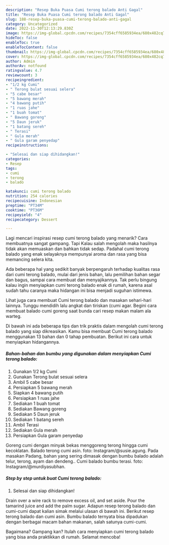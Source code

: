 ```yaml
---
description: "Resep Buka Puasa Cumi terong balado Anti Gagal"
title: "Resep Buka Puasa Cumi terong balado Anti Gagal"
slug: 188-resep-buka-puasa-cumi-terong-balado-anti-gagal
category: Uncategorized
date: 2022-11-30T12:13:29.830Z
image: https://img-global.cpcdn.com/recipes/7354cff6585934ea/680x482cq70/cumi-terong-balado-foto-resep-utama.jpg
hideToc: false
enableToc: true
enableTocContent: false
thumbnail: https://img-global.cpcdn.com/recipes/7354cff6585934ea/680x482cq70/cumi-terong-balado-foto-resep-utama.jpg
cover: https://img-global.cpcdn.com/recipes/7354cff6585934ea/680x482cq70/cumi-terong-balado-foto-resep-utama.jpg
author: Admin
authorAv: notfound
ratingvalue: 4.7
reviewcount: 3
recipeingredient:
- "1/2 kg Cumi"
- " Terong bulat sesuai selera"
- "5 cabe besar"
- "5 bawang merah"
- "4 bawang putih"
- "1 ruas jahe"
- "1 buah tomat"
- " Bawang goreng"
- "5 Daun jeruk"
- "1 batang sereh"
- " Terasi"
- " Gula merah"
- " Gula garam penyedap"
recipeinstructions:

- "Selesai dan siap dihidangkan!"
categories:
- Resep
tags:
- cumi
- terong
- balado

katakunci: cumi terong balado 
nutrition: 254 calories
recipecuisine: Indonesian
preptime: "PT34M"
cooktime: "PT36M"
recipeyield: "4"
recipecategory: Dessert

---
```



Lagi mencari inspirasi resep cumi terong balado yang menarik? Cara membuatnya sangat gampang. Tapi Kalau salah mengolah maka hasilnya tidak akan memuaskan dan bahkan tidak sedap. Padahal cumi terong balado yang enak selayaknya mempunyai aroma dan rasa yang bisa memancing selera kita.


Ada beberapa hal yang sedikit banyak berpengaruh terhadap kualitas rasa dari cumi terong balado, mulai dari jenis bahan, lalu pemilihan bahan segar dan bagus, sampai cara membuat dan menyajikannya. Tak perlu bingung kalau ingin menyiapkan cumi terong balado enak di rumah, karena asal sudah tahu caranya maka hidangan ini bisa menjadi suguhan istimewa.

Lihat juga cara membuat Cumi terong balado dan masakan sehari-hari lainnya. Tunggu mendidih lalu angkat dan tiriskan (cumi agar. Begini cara membuat balado cumi goreng saat bunda cari resep makan malam ala warteg.


Di bawah ini ada beberapa tips dan trik praktis dalam mengolah cumi terong balado yang siap dikreasikan. Kamu bisa membuat Cumi terong balado menggunakan 13 bahan dan 0 tahap pembuatan. Berikut ini cara untuk menyiapkan hidangannya.

<!--inarticleads1-->

##### Bahan-bahan dan bumbu yang digunakan dalam menyiapkan Cumi terong balado:

1. Gunakan 1/2 kg Cumi
1. Gunakan  Terong bulat sesuai selera
1. Ambil 5 cabe besar
1. Persiapkan 5 bawang merah
1. Siapkan 4 bawang putih
1. Persiapkan 1 ruas jahe
1. Sediakan 1 buah tomat
1. Sediakan  Bawang goreng
1. Sediakan 5 Daun jeruk
1. Sediakan 1 batang sereh
1. Ambil  Terasi
1. Sediakan  Gula merah
1. Persiapkan  Gula garam penyedap


Goreng cumi dengan minyak bekas menggoreng terong hingga cumi kecoklatan. Balado terong cumi asin. foto: Instagram/@susie.agung. Pada masakan Padang, bahan yang sering dimasak dengan bumbu balado adalah telur, terong, ayam dan dendeng.. Cumi balado bumbu terasi. foto: Instagram/@murdiyasubhan. 

<!--inarticleads2-->

##### Step by step untuk buat Cumi terong balado:


1. Selesai dan siap dihidangkan!

Drain over a wire rack to remove excess oil, and set aside. Pour the tamarind juice and add the palm sugar. Adapun resep terong balado dan cumi-cumi dapat kalian simak melalui ulasan di bawah ini. Berikut resep terong balado dan cumi asin. Bumbu balado ternyata bisa dipadukan dengan berbagai macam bahan makanan, salah satunya cumi-cumi. 

Bagaimana? Gampang kan? Itulah cara menyiapkan cumi terong balado yang bisa anda praktikkan di rumah. Selamat mencoba!
